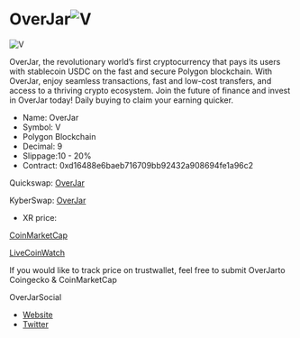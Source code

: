 # OverJar![V](https://raw.githubusercontent.com/OverJar/USDC/main/overjars.png) 
![V](https://raw.githubusercontent.com/OverJar/USDC/main/overjarv.png) 

OverJar, the revolutionary world’s first cryptocurrency that pays its users with stablecoin USDC on the fast and secure Polygon blockchain. With OverJar, enjoy seamless transactions, fast and low-cost transfers, and access to a thriving crypto ecosystem. Join the future of finance and invest in OverJar today! Daily buying to claim your earning quicker.

- Name: OverJar
- Symbol: V
- Polygon Blockchain
- Decimal: 9
- Slippage:10 - 20%
- Contract:
0xd16488e6baeb716709bb92432a908694fe1a96c2

Quickswap:
[OverJar](https://quickswap.exchange/#/swap?inputCurrency=0xd16488e6baeb716709bb92432a908694fe1a96c2)

KyberSwap:
[OverJar](https://kyberswap.com/swap/polygon?referral=0xD05454897D3C160321F73A7D80CCb2dEf5fA2584&fee_bip=10&inputCurrency=MATIC&outputCurrency=0xd16488E6baEb716709BB92432a908694fe1a96c2
)



- XR price: 

[CoinMarketCap](https://coinmarketcap.com/dexscan/polygon/0x156910CD6a08c0D521A3Fe7f9A6C2Cc5Aa4152d0)

[LiveCoinWatch](https://www.livecoinwatch.com/price/OverJar-___V)

If you would like to track price on trustwallet, feel free to submit OverJarto Coingecko & CoinMarketCap

OverJarSocial
- [Website](https://overjar.xyz/)
- [Twitter](https://twitter.com/OverJarV)


